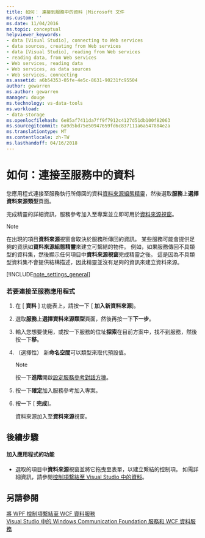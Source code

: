 ```yaml
---
title: 如何： 連接到服務中的資料 |Microsoft 文件
ms.custom: ''
ms.date: 11/04/2016
ms.topic: conceptual
helpviewer_keywords:
- data [Visual Studio], connecting to Web services
- data sources, creating from Web services
- data [Visual Studio], reading from Web services
- reading data, from Web services
- Web services, reading data
- Web services, as data sources
- Web services, connecting
ms.assetid: a6b54353-05fe-4e5c-8631-90231fc95504
author: gewarren
ms.author: gewarren
manager: douge
ms.technology: vs-data-tools
ms.workload:
- data-storage
ms.openlocfilehash: 6e85af7411da7ff9f7912c4127d51db100f82063
ms.sourcegitcommit: 6a9d5bd75e50947659fd6c837111a6a547884e2a
ms.translationtype: MT
ms.contentlocale: zh-TW
ms.lasthandoff: 04/16/2018
---
```

# <a name="how-to-connect-to-data-in-a-service"></a>如何：連接至服務中的資料
您應用程式連接至服務執行所傳回的資料[資料來源組態精靈](../data-tools/media/data-source-configuration-wizard.png)，然後選取**服務**上**選擇資料來源類型**頁面。  
  
 完成精靈的詳細資訊，服務參考加入至專案並立即可用於[資料來源視窗](add-new-data-sources.md)。  
  
> [!NOTE]
>  在出現的項目**資料來源**視窗會取決於服務所傳回的資訊。 某些服務可能會提供足夠的資訊如**資料來源組態精靈**來建立可繫結的物件。 例如，如果服務傳回不具類型的資料集，然後顯示任何項目中**資料來源視窗**完成精靈之後。 這是因為不具類型資料集不會提供結構描述，因此精靈並沒有足夠的資訊來建立資料來源。  
  
[!INCLUDE[note_settings_general](../data-tools/includes/note_settings_general_md.md)]  
  
### <a name="to-connect-your-application-to-a-service"></a>若要連接至服務應用程式  
  
1.  在 [ **資料** ] 功能表上，請按一下 [ **加入新資料來源**]。  
  
2.  選取**服務**上**選擇資料來源類型**頁面，然後再按一下**下一步**。  
  
3.  輸入您想要使用，或按一下服務的位址**探索**在目前方案中，找不到服務，然後按一下**移**。  
  
4.  （選擇性） 新**命名空間**可以類型來取代預設值。  
  
    > [!NOTE]
    >  按一下**進階**開啟[設定服務參考對話方塊](../data-tools/configure-service-reference-dialog-box.md)。  
  
5.  按一下**確定**加入服務參考加入專案。  
  
6.  按一下 [ **完成**]。  
  
     資料來源加入至**資料來源**視窗。  
  
## <a name="next-steps"></a>後續步驟  
  
#### <a name="to-add-functionality-to-your-application"></a>加入應用程式的功能  
  
-   選取的項目中**資料來源**視窗並將它拖曳至表單，以建立繫結的控制項。 如需詳細資訊，請參閱[控制項繫結至 Visual Studio 中的資料](../data-tools/bind-controls-to-data-in-visual-studio.md)。  
  
## <a name="see-also"></a>另請參閱  
 [將 WPF 控制項繫結至 WCF 資料服務](../data-tools/bind-wpf-controls-to-a-wcf-data-service.md)   
 [Visual Studio 中的 Windows Communication Foundation 服務和 WCF 資料服務](../data-tools/windows-communication-foundation-services-and-wcf-data-services-in-visual-studio.md)